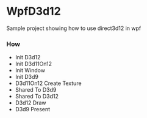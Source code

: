 # WpfD3d12

Sample project showing how to use direct3d12 in wpf

### How
- Init D3d12
- Init D3d11On12
- Init Window
- Init D3d9
- D3d11On12 Create Texture
- Shared To D3d9
- Shared To D3d12
- D3d12 Draw
- D3d9 Present
